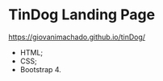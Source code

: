 # **TinDog Landing Page** 

https://giovanimachado.github.io/tinDog/

- HTML;
- CSS;
- Bootstrap 4.

